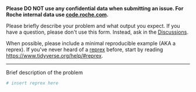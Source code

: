 **Please DO NOT use any confidential data when submitting an issue.
For Roche internal data use [code.roche.com](https://code.roche.com/PMDA/packages/designit/issues).**

Please briefly describe your problem and what output you expect.
If you have a question, please don't use this form. Instead, ask in the [Discussions](https://github.com/bedapub/designit/discussions).

When possible, please include a minimal reproducible example (AKA a reprex).
If you've never heard of a [reprex](https://reprex.tidyverse.org/) before, start by reading <https://www.tidyverse.org/help/#reprex>.

---

Brief description of the problem

```r
# insert reprex here
```
